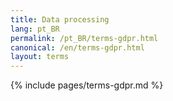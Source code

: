 ```yaml
---
title: Data processing
lang: pt_BR
permalink: /pt_BR/terms-gdpr.html
canonical: /en/terms-gdpr.html
layout: terms
---
```


{% include pages/terms-gdpr.md %}
